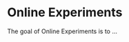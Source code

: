 
# Online Experiments

<!-- badges: start -->
<!-- badges: end -->

The goal of Online Experiments is to ...

